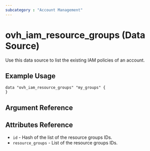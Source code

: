 ```yaml
---
subcategory : "Account Management"
---
```


# ovh_iam_resource_groups (Data Source)

Use this data source to list the existing IAM policies of an account.

## Example Usage

```hcl
data "ovh_iam_resource_groups" "my_groups" {
}
```

## Argument Reference

## Attributes Reference

* `id` - Hash of the list of the resource groups IDs.
* `resource_groups` - List of the resource groups IDs.
